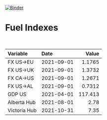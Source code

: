 [![Binder](https://mybinder.org/badge_logo.svg)](https://mybinder.org/v2/gh/AyrtonB/Global-Gas-Prices/master)

# Fuel Indexes

<br>

| Variable     | Date       |    Value |
|:-------------|:-----------|---------:|
| FX US->EU    | 2021-09-01 |   1.1765 |
| FX US->UK    | 2021-09-01 |   1.3732 |
| FX CA->US    | 2021-09-01 |   1.2671 |
| FX US->AL    | 2021-09-01 |   0.7312 |
| GDP US       | 2021-04-01 | 117.413  |
| Alberta Hub  | 2021-08-01 |   2.78   |
| Victoria Hub | 2021-10-31 |   7.35   |